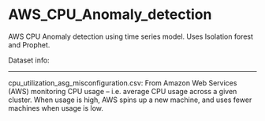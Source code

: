 # AWS_CPU_Anomaly_detection

AWS CPU Anomaly detection using time series model. Uses Isolation forest and Prophet.

Dataset info:
_____________

cpu_utilization_asg_misconfiguration.csv: From Amazon Web Services (AWS) monitoring CPU usage – i.e. average CPU usage across a given cluster. 
When usage is high, AWS spins up a new machine, and uses fewer machines when usage is low.
